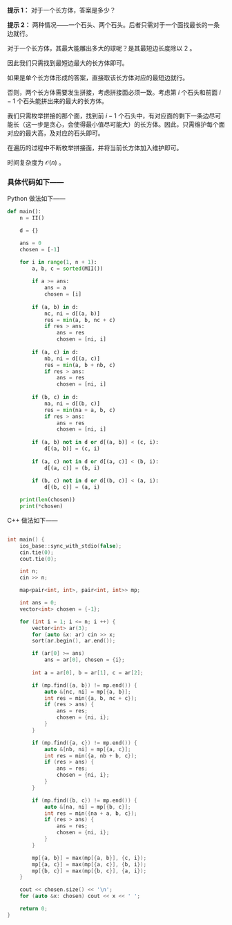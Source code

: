 **提示 1：** 对于一个长方体，答案是多少？

**提示 2：** 两种情况——一个石头、两个石头。后者只需对于一个面找最长的一条边就行。

对于一个长方体，其最大能雕出多大的球呢？是其最短边长度除以 $2$ 。

因此我们只需找到最短边最大的长方体即可。

如果是单个长方体形成的答案，直接取该长方体对应的最短边就行。

否则，两个长方体需要发生拼接，考虑拼接面必须一致。考虑第 $i$ 个石头和前面 $i-1$ 个石头能拼出来的最大的长方体。

我们只需枚举拼接的那个面，找到前 $i-1$ 个石头中，有对应面的剩下一条边尽可能长（这一步是贪心，会使得最小值尽可能大）的长方体。因此，只需维护每个面对应的最大高，及对应的石头即可。

在遍历的过程中不断枚举拼接面，并将当前长方体加入维护即可。

时间复杂度为 $\mathcal{O}(n)$ 。

### 具体代码如下——

Python 做法如下——

```Python []
def main():
    n = II()

    d = {}

    ans = 0
    chosen = [-1]

    for i in range(1, n + 1):
        a, b, c = sorted(MII())
        
        if a >= ans:
            ans = a
            chosen = [i]
        
        if (a, b) in d:
            nc, ni = d[(a, b)]
            res = min(a, b, nc + c)
            if res > ans:
                ans = res
                chosen = [ni, i]
        
        if (a, c) in d:
            nb, ni = d[(a, c)]
            res = min(a, b + nb, c)
            if res > ans:
                ans = res
                chosen = [ni, i]
        
        if (b, c) in d:
            na, ni = d[(b, c)]
            res = min(na + a, b, c)
            if res > ans:
                ans = res
                chosen = [ni, i]
        
        if (a, b) not in d or d[(a, b)] < (c, i):
            d[(a, b)] = (c, i)
        
        if (a, c) not in d or d[(a, c)] < (b, i):
            d[(a, c)] = (b, i)
        
        if (b, c) not in d or d[(b, c)] < (a, i):
            d[(b, c)] = (a, i)

    print(len(chosen))
    print(*chosen)
```

C++ 做法如下——

```cpp []

int main() {
    ios_base::sync_with_stdio(false);
    cin.tie(0);
    cout.tie(0);

    int n;
    cin >> n;

    map<pair<int, int>, pair<int, int>> mp;

    int ans = 0;
    vector<int> chosen = {-1};

    for (int i = 1; i <= n; i ++) {
        vector<int> ar(3);
        for (auto &x: ar) cin >> x;
        sort(ar.begin(), ar.end());

        if (ar[0] >= ans)
            ans = ar[0], chosen = {i};
        
        int a = ar[0], b = ar[1], c = ar[2];

        if (mp.find({a, b}) != mp.end()) {
            auto &[nc, ni] = mp[{a, b}];
            int res = min({a, b, nc + c});
            if (res > ans) {
                ans = res;
                chosen = {ni, i};
            }
        }

        if (mp.find({a, c}) != mp.end()) {
            auto &[nb, ni] = mp[{a, c}];
            int res = min({a, nb + b, c});
            if (res > ans) {
                ans = res;
                chosen = {ni, i};
            }
        }

        if (mp.find({b, c}) != mp.end()) {
            auto &[na, ni] = mp[{b, c}];
            int res = min({na + a, b, c});
            if (res > ans) {
                ans = res;
                chosen = {ni, i};
            }
        }

        mp[{a, b}] = max(mp[{a, b}], {c, i});
        mp[{a, c}] = max(mp[{a, c}], {b, i});
        mp[{b, c}] = max(mp[{b, c}], {a, i});
    }

    cout << chosen.size() << '\n';
    for (auto &x: chosen) cout << x << ' ';

    return 0;
}
```
